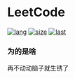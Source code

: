 LeetCode
========

<p>
<a href="#"><img src="https://img.shields.io/github/languages/top/tomhaoye/leetcode" alt="lang"></a>
<a href="#"><img src="https://img.shields.io/github/languages/code-size/tomhaoye/leetcode" alt="size"></a>
<a href="#"><img src="https://img.shields.io/github/last-commit/tomhaoye/leetcode" alt="last"></a>
</p>


### 为的是啥
再不动动脑子就生锈了


